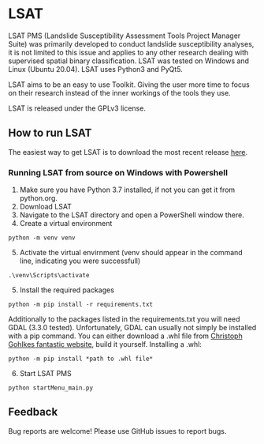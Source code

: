 # LSAT

LSAT PMS (Landslide Susceptibility Assessment Tools Project Manager Suite) was primarily developed to conduct landslide susceptibility analyses, it is not limited to this issue and applies to any other research dealing with supervised spatial binary classification.
LSAT was tested on Windows and Linux (Ubuntu 20.04). LSAT uses Python3 and PyQt5.

LSAT aims to be an easy to use Toolkit. Giving the user more time to focus on their research instead of the inner workings of the tools they use.

LSAT is released under the GPLv3 license.

## How to run LSAT

The easiest way to get LSAT is to download the most recent release [here](https://github.com/BGR-EGHA/LSAT/releases).

### Running LSAT from source on Windows with Powershell

1. Make sure you have Python 3.7 installed, if not you can get it from python.org.
2. Download LSAT
3. Navigate to the LSAT directory and open a PowerShell window there.
4. Create a virtual environment
```
python -m venv venv
```
5. Activate the virtual envirnment (venv should appear in the command line, indicating you were successfull)
```
.\venv\Scripts\activate
```
5. Install the required packages
```
python -m pip install -r requirements.txt
```

Additionally to the packages listed in the requirements.txt you will need GDAL (3.3.0 tested).
Unfortunately, GDAL can usually not simply be installed with a pip command.
You can either download a .whl file from [Christoph Gohlkes fantastic website](https://www.lfd.uci.edu/~gohlke/pythonlibs/), 
build it yourself.
Installing a .whl:

```
python -m pip install *path to .whl file*
```

6. Start LSAT PMS
```
python startMenu_main.py
```

## Feedback

Bug reports are welcome! Please use GitHub issues to report bugs.
